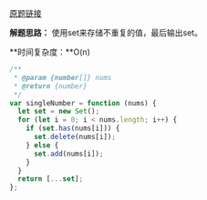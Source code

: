 [原题链接](https://leetcode-cn.com/problems/single-number/)

**解题思路：**
使用set来存储不重复的值，最后输出set。

**时间复杂度：**O(n)

```js
/**
 * @param {number[]} nums
 * @return {number}
 */
var singleNumber = function (nums) {
  let set = new Set();
  for (let i = 0; i < nums.length; i++) {
    if (set.has(nums[i])) {
      set.delete(nums[i]);
    } else {
      set.add(nums[i]);
    }
  }
  return [...set];
};
```